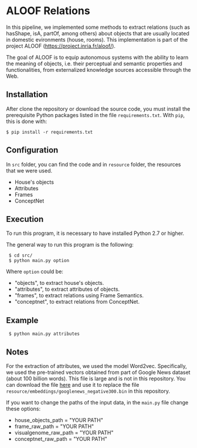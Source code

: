 # ALOOF Relations

In this pipeline, we implemented some methods to extract relations (such as hasShape, isA, partOf, among others) about objects that are usually located in domestic evironments (house, rooms). This implementation is part of the project ALOOF (https://project.inria.fr/aloof/).

The goal of ALOOF is to equip autonomous systems with the ability to learn the meaning of objects, i.e. their perceptual and semantic properties and functionalities, from externalized knowledge sources accessible through the Web.

## Installation

After clone the repository or download the source code, you must install the prerequisite Python packages listed in the file `requirements.txt`.
With `pip`, this is done with:

    $ pip install -r requirements.txt
 
## Configuration

In `src` folder, you can find the code and in `resource` folder, the resources that we were used.

- House's objects
- Attributes
- Frames
- ConceptNet

## Execution
To run this program, it is necessary to have installed Python 2.7 or higher.

The general way to run this program is the following:
```
 $ cd src/
 $ python main.py option
```
Where `option` could be:
- "objects", to extract house's objects.
- "attributes", to extract attributes of objects.
- "frames", to extract relations using Frame Semantics.
- "conceptnet", to extract relations from ConceptNet.

## Example
```
 $ python main.py attributes
```

## Notes
For the extraction of attributes, we used the model Word2vec. Specifically, we used the pre-trained vectors obtained from part of Google News dataset (about 100 billion words). This file is large and is not in this repository. You can download the file [here](https://drive.google.com/file/d/0B7XkCwpI5KDYNlNUTTlSS21pQmM/edit?usp=sharing) and use it to replace the file `resource/embeddings/googlenews_negative300.bin` in this repository.


If you want to change the paths of the input data, in the `main.py` file change these options:

- house_objects_path = "YOUR PATH"
- frame_raw_path = "YOUR PATH"
- visualgenome_raw_path = "YOUR PATH"
- conceptnet_raw_path = "YOUR PATH"


